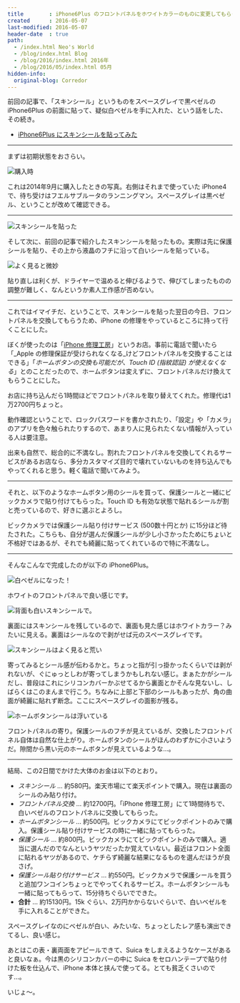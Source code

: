 ```yaml
---
title        : iPhone6Plus のフロントパネルをホワイトカラーのものに変更してもらった
created      : 2016-05-07
last-modified: 2016-05-07
header-date  : true
path:
  - /index.html Neo's World
  - /blog/index.html Blog
  - /blog/2016/index.html 2016年
  - /blog/2016/05/index.html 05月
hidden-info:
  original-blog: Corredor
---
```


前回の記事で、「スキンシール」というものをスペースグレイで黒ベゼルの iPhone6Plus の前面に貼って、疑似白ベゼルを手に入れた、という話をした、その続き。

- [iPhone6Plus にスキンシールを貼ってみた](06-01.html)

---

まずは初期状態をおさらい。

![購入時](07-01-01.jpg)

これは2014年9月に購入したときの写真。右側はそれまで使っていた iPhone4 で、待ち受けはフエルサブルータのランニングマン。スペースグレイは黒ベゼル、ということが改めて確認できる。

---

![スキンシールを貼った](07-01-02.jpg)

そして次に、前回の記事で紹介したスキンシールを貼ったもの。実際は先に保護シールを貼り、その上から液晶のフチに沿って白いシールを貼っている。

![よく見ると微妙](07-01-03.jpg)

貼り直しは利くが、ドライヤーで温めると伸びるようで、伸びてしまったものの調整が難しく、なんというか素人工作感が否めない。

---

これではイマイチだ、ということで、スキンシールを貼った翌日の今日、フロントパネルを交換してもらうため、iPhone の修理をやっているところに持って行くことにした。

ぼくが使ったのは「[iPhone 修理工房](http://u-phone.net/)」というお店。事前に電話で聞いたら「_Apple の修理保証が受けられなくなる_けどフロントパネルを交換することはできる」「_ホームボタンの交換も可能だが、Touch ID (指紋認証) が使えなくなる_」とのことだったので、ホームボタンは変えずに、フロントパネルだけ換えてもらうことにした。

お店に持ち込んだら1時間ほどでフロントパネルを取り替えてくれた。修理代は1万2700円ちょっと。

動作確認ということで、ロックパスワードを書かされたり、「設定」や「カメラ」のアプリを色々触られたりするので、あまり人に見られたくない情報が入っている人は要注意。

出来も自然で、総合的に不満なし。割れたフロントパネルを交換してくれるサービスがあるお店なら、多分カスタマイズ目的で壊れていないものを持ち込んでもやってくれると思う。軽く電話で聞いてみよう。

---

それと、以下のようなホームボタン用のシールを買って、保護シールと一緒にビックカメラで貼り付けてもらった。Touch ID も有効な状態で貼れるシールが割と売っているので、好きに選ぶとよろし。

ビックカメラでは保護シール貼り付けサービス (500数十円とか) に15分ほど待たされた。こちらも、自分が選んだ保護シールが少し小さかったためにちょいと不格好ではあるが、それでも綺麗に貼ってくれているので特に不満なし。

---

そんなこんなで完成したのが以下の iPhone6Plus。

![白ベゼルになった！](07-01-04.jpg)

ホワイトのフロントパネルで良い感じです。

![背面も白いスキンシールで。](07-01-05.jpg)

裏面にはスキンシールを残しているので、裏面も見た感じはホワイトカラー？みたいに見える。裏面はシールなので剥がせば元のスペースグレイです。

![スキンシールはよく見ると荒い](07-01-06.jpg)

寄ってみるとシール感が伝わるかと。ちょっと指が引っ掛かったくらいでは剥がれないが、ぐにゅっとしわが寄ってしまうかもしれない感じ。まぁたかがシールだし、普段はこれにシリコンカバーかぶせてるから裏面とかそんな見ないし、しばらくはこのまんまで行こう。ちなみに上部と下部のシールもあったが、角の曲面が綺麗に貼れず断念。ここにスペースグレイの面影が残る。

![ホームボタンシールは浮いている](07-01-07.jpg)

フロントパネルの寄り。保護シールのフチが見えているが、交換したフロントパネル自体は自然な仕上がり。ホームボタンのシールがほんのわずかに小さいようだ。隙間から黒い元のホームボタンが見えているような…。

---

結局、この2日間でかけた大体のお金は以下のとおり。

- _スキンシール_ … 約580円。楽天市場にて楽天ポイントで購入。現在は裏面のシールのみ貼り付け。
- _フロントパネル交換_ … 約12700円。「iPhone 修理工房」にて1時間待ちで、白いベゼルのフロントパネルに交換してもらった。
- _ホームボタンシール_ … 約500円。ビックカメラにてビックポイントのみで購入。保護シール貼り付けサービスの時に一緒に貼ってもらった。
- _保護シール_ … 約800円。ビックカメラにてビックポイントのみで購入。適当に選んだのでなんというヤツだったか覚えていない。最近はフロント全面に貼れるヤツがあるので、ケチらず綺麗な結果になるものを選んだほうが良さげ。
- _保護シール貼り付けサービス_ … 約550円。ビックカメラで保護シールを買うと追加ワンコインちょっとでやってくれるサービス。ホームボタンシールも一緒に貼ってもらって、15分待ちぐらいでできた。
- __合計__ … 約15130円。15k ぐらい、2万円かからないぐらいで、白いベゼルを手に入れることができた。

スペースグレイなのにベゼルが白い、みたいな、ちょっとしたレア感も演出できてるし、良い感じ。

あとはこの表・裏両面をアピールできて、Suica をしまえるようなケースがあると良いなぁ。今は黒のシリコンカバーの中に Suica をセロハンテープで貼り付けた板を仕込んで、iPhone 本体と挟んで使ってる。とても貧乏くさいのです…。

いじょ～。
